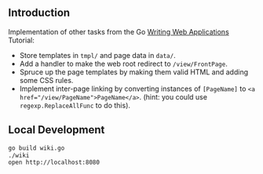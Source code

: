 ## Introduction

Implementation of other tasks from the Go [Writing Web Applications](https://go.dev/doc/articles/wiki/)
Tutorial:

* Store templates in `tmpl/` and page data in `data/`.
* Add a handler to make the web root redirect to `/view/FrontPage`.
* Spruce up the page templates by making them valid HTML and adding some CSS rules.
* Implement inter-page linking by converting instances of `[PageName]` to
`<a href="/view/PageName">PageName</a>`. (hint: you could use `regexp.ReplaceAllFunc` to do this).

## Local Development

```bash
go build wiki.go
./wiki
open http://localhost:8080
```
